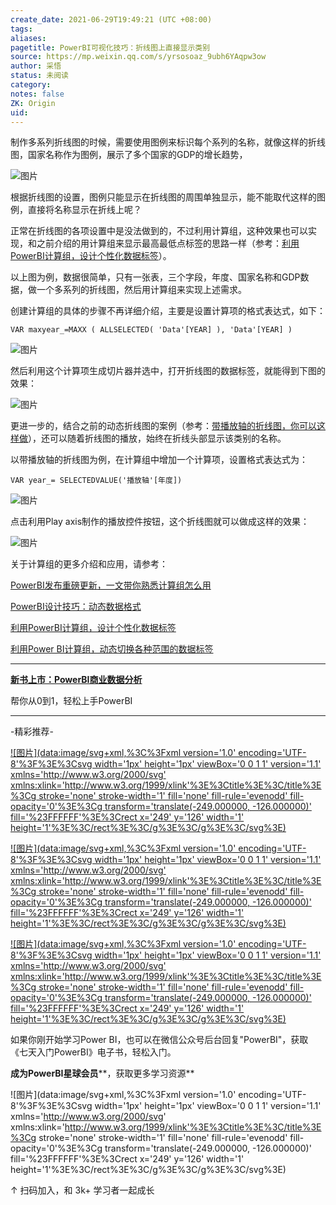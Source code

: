 ```yaml
---
create_date: 2021-06-29T19:49:21 (UTC +08:00)
tags:
aliases:
pagetitle: PowerBI可视化技巧：折线图上直接显示类别
source: https://mp.weixin.qq.com/s/yrsosoaz_9ubh6YAqpw3ow
author: 采悟
status: 未阅读
category:
notes: false
ZK: Origin
uid:
---
```


制作多系列折线图的时候，需要使用图例来标识每个系列的名称，就像这样的折线图，国家名称作为图例，展示了多个国家的GDP的增长趋势，

![图片](https://mmbiz.qpic.cn/mmbiz_png/aHEbZtANQJOcsb41K0Fat6Uz0ekXIbWoLkibqZKoia6fId8bnvibP6pYOqXtNEpV1dLmw46gnibFW1r3sHCkatOu6w/640?wx_fmt=png&wxfrom=5&wx_lazy=1&wx_co=1)

根据折线图的设置，图例只能显示在折线图的周围单独显示，能不能取代这样的图例，直接将名称显示在折线上呢？

正常在折线图的各项设置中是没法做到的，不过利用计算组，这种效果也可以实现，和之前介绍的用计算组来显示最高最低点标签的思路一样（参考：[利用PowerBI计算组，设计个性化数据标签](http://mp.weixin.qq.com/s?__biz=MzA4MzQwMjY4MA==&mid=2484076121&idx=1&sn=505f2d704bb46b641d21900a1fa9c3f6&chksm=8e0c548eb97bdd985786642ae697183cda036d6418757981aea2a380921a78b2af3d59b6cc7a&scene=21#wechat_redirect)）。  

以上图为例，数据很简单，只有一张表，三个字段，年度、国家名称和GDP数据，做一个多系列的折线图，然后用计算组来实现上述需求。

创建计算组的具体的步骤不再详细介绍，主要是设置计算项的格式表达式，如下：

```
VAR maxyear_=MAXX ( ALLSELECTED( 'Data'[YEAR] ), 'Data'[YEAR] )
```

![图片](https://mmbiz.qpic.cn/mmbiz_png/aHEbZtANQJOcsb41K0Fat6Uz0ekXIbWoozWCibDc2NH4N9zNeEVMCgiaGTtU5DEmsibJVcnBQvic6ojDB8M4LGP14w/640?wx_fmt=png&wxfrom=5&wx_lazy=1&wx_co=1)

然后利用这个计算项生成切片器并选中，打开折线图的数据标签，就能得到下图的效果：

![图片](https://mmbiz.qpic.cn/mmbiz_png/aHEbZtANQJOcsb41K0Fat6Uz0ekXIbWomYg6iaFKqrsfbNjiaRKvUmJP66eL62uc3PoYwfwJKWg7BxYaYW0BE1RQ/640?wx_fmt=png&wxfrom=5&wx_lazy=1&wx_co=1)

更进一步的，结合之前的动态折线图的案例（参考：[带播放轴的折线图，你可以这样做](http://mp.weixin.qq.com/s?__biz=MzA4MzQwMjY4MA==&mid=2484068920&idx=1&sn=151827fe4909c1f6501cdbd29046dcef&chksm=8e0c48efb97bc1f9c6cc142a36ab32fafc753d63535cf028d81767516afa60cf680275d28861&scene=21#wechat_redirect)），还可以随着折线图的播放，始终在折线头部显示该类别的名称。

以带播放轴的折线图为例，在计算组中增加一个计算项，设置格式表达式为：

```
VAR year_= SELECTEDVALUE('播放轴'[年度])
```

![图片](https://mmbiz.qpic.cn/mmbiz_png/aHEbZtANQJOcsb41K0Fat6Uz0ekXIbWocNC1oZ7HgJtCaBfFsScvcfaXCwrHaqKHibBW8hnkOxrIgDM13AeBibeg/640?wx_fmt=png&wxfrom=5&wx_lazy=1&wx_co=1)

点击利用Play axis制作的播放控件按钮，这个折线图就可以做成这样的效果：  

![图片](https://mmbiz.qpic.cn/mmbiz_gif/aHEbZtANQJOcsb41K0Fat6Uz0ekXIbWoDvvxN8voQ8Old6po4CvPtMVHMPY3WG3Hic0fW39UibgSbJyG6McLXEicg/640?wx_fmt=gif&wxfrom=5&wx_lazy=1)

关于计算组的更多介绍和应用，请参考：

[PowerBI发布重磅更新，一文带你熟悉计算组怎么用](http://mp.weixin.qq.com/s?__biz=MzA4MzQwMjY4MA==&mid=2484072054&idx=1&sn=d403fdef264cbfb6fca46d33bd0083b9&chksm=8e0c44a1b97bcdb7fe466afe90d0f3d4b86738a0da7241f9125d4f36a1fcbd89c094b7ea42d8&scene=21#wechat_redirect)  

[PowerBI设计技巧：动态数据格式](http://mp.weixin.qq.com/s?__biz=MzA4MzQwMjY4MA==&mid=2484074205&idx=1&sn=d8c9d1a3f80245e6e3b1f5bd2d14a053&chksm=8e0c5c0ab97bd51c1cdcc44737ff0967f5179b716c5f0bc90c87abcd977153b10cd11cdc3219&scene=21#wechat_redirect)  

[利用PowerBI计算组，设计个性化数据标签](http://mp.weixin.qq.com/s?__biz=MzA4MzQwMjY4MA==&mid=2484076121&idx=1&sn=505f2d704bb46b641d21900a1fa9c3f6&chksm=8e0c548eb97bdd985786642ae697183cda036d6418757981aea2a380921a78b2af3d59b6cc7a&scene=21#wechat_redirect)  

[利用Power BI计算组，动态切换各种范围的数据标签](http://mp.weixin.qq.com/s?__biz=MzA4MzQwMjY4MA==&mid=2484076142&idx=1&sn=f04ec3ffaf62198b9b993de357ba4ee7&chksm=8e0c54b9b97bddaf185ba5aa55418d0b9b780160261179d43bf41ec1cec5aa7114e94332f99a&scene=21#wechat_redirect)  

___

**[新书上市：PowerBI商业数据分析](http://mp.weixin.qq.com/s?__biz=MzA4MzQwMjY4MA==&mid=2484074987&idx=1&sn=5cf4ba4b683ee9136bb7a26f6e9bcf01&chksm=8e0c533cb97bda2add48a4576b9c1e230249a5a4160dd93cd677a37ea21d26fc9cc26fc4cb1c&scene=21#wechat_redirect)**

帮你从0到1，轻松上手PowerBI

___

\-精彩推荐-

[![图片](data:image/svg+xml,%3C%3Fxml version='1.0' encoding='UTF-8'%3F%3E%3Csvg width='1px' height='1px' viewBox='0 0 1 1' version='1.1' xmlns='http://www.w3.org/2000/svg' xmlns:xlink='http://www.w3.org/1999/xlink'%3E%3Ctitle%3E%3C/title%3E%3Cg stroke='none' stroke-width='1' fill='none' fill-rule='evenodd' fill-opacity='0'%3E%3Cg transform='translate(-249.000000, -126.000000)' fill='%23FFFFFF'%3E%3Crect x='249' y='126' width='1' height='1'%3E%3C/rect%3E%3C/g%3E%3C/g%3E%3C/svg%3E)](http://mp.weixin.qq.com/s?__biz=MzA4MzQwMjY4MA==&mid=2484074255&idx=1&sn=0c183ee84fd7fcc4e9dfb6baf39580c0&chksm=8e0c5dd8b97bd4ce1a617be83fe88938a0ba49668102ca3d10794c0e530f38c2950df75cf2ee&scene=21#wechat_redirect)

[![图片](data:image/svg+xml,%3C%3Fxml version='1.0' encoding='UTF-8'%3F%3E%3Csvg width='1px' height='1px' viewBox='0 0 1 1' version='1.1' xmlns='http://www.w3.org/2000/svg' xmlns:xlink='http://www.w3.org/1999/xlink'%3E%3Ctitle%3E%3C/title%3E%3Cg stroke='none' stroke-width='1' fill='none' fill-rule='evenodd' fill-opacity='0'%3E%3Cg transform='translate(-249.000000, -126.000000)' fill='%23FFFFFF'%3E%3Crect x='249' y='126' width='1' height='1'%3E%3C/rect%3E%3C/g%3E%3C/g%3E%3C/svg%3E)](http://mp.weixin.qq.com/s?__biz=MzA4MzQwMjY4MA==&mid=2484072351&idx=1&sn=fabb08c54790ac1225b470fd647c7a5e&chksm=8e0c4548b97bcc5e0450f1945a2c76039bbb42650bcb1edbc856820836d63d32af4c7780e31a&scene=21#wechat_redirect)

[![图片](data:image/svg+xml,%3C%3Fxml version='1.0' encoding='UTF-8'%3F%3E%3Csvg width='1px' height='1px' viewBox='0 0 1 1' version='1.1' xmlns='http://www.w3.org/2000/svg' xmlns:xlink='http://www.w3.org/1999/xlink'%3E%3Ctitle%3E%3C/title%3E%3Cg stroke='none' stroke-width='1' fill='none' fill-rule='evenodd' fill-opacity='0'%3E%3Cg transform='translate(-249.000000, -126.000000)' fill='%23FFFFFF'%3E%3Crect x='249' y='126' width='1' height='1'%3E%3C/rect%3E%3C/g%3E%3C/g%3E%3C/svg%3E)](http://mp.weixin.qq.com/s?__biz=MzA4MzQwMjY4MA==&mid=2484071399&idx=1&sn=44b4ba20c1cbe657f77b6c8d144b2b30&chksm=8e0c4130b97bc826d87746723f940404ce82ac9ebb38572bbfb1a89d7a48aaa750dffd92a28d&scene=21#wechat_redirect)

如果你刚开始学习Power BI，也可以在微信公众号后台回复"PowerBI"，获取《七天入门PowerBI》电子书，轻松入门。

**成为PowerBI星球会员****，获取更多学习资源**

![图片](data:image/svg+xml,%3C%3Fxml version='1.0' encoding='UTF-8'%3F%3E%3Csvg width='1px' height='1px' viewBox='0 0 1 1' version='1.1' xmlns='http://www.w3.org/2000/svg' xmlns:xlink='http://www.w3.org/1999/xlink'%3E%3Ctitle%3E%3C/title%3E%3Cg stroke='none' stroke-width='1' fill='none' fill-rule='evenodd' fill-opacity='0'%3E%3Cg transform='translate(-249.000000, -126.000000)' fill='%23FFFFFF'%3E%3Crect x='249' y='126' width='1' height='1'%3E%3C/rect%3E%3C/g%3E%3C/g%3E%3C/svg%3E)

↑ 扫码加入，和 3k+ 学习者一起成长
